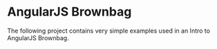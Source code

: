 # AngularJS Brownbag

The following project contains very simple examples used in an Intro to AngularJS Brownbag. 
